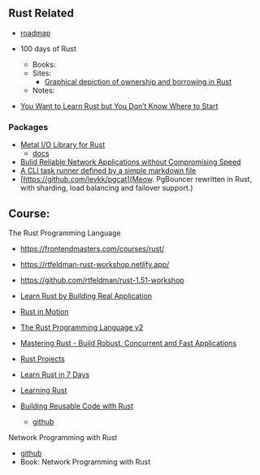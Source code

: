 ## Rust Related

- [roadmap](https://roadmap.sh/rust)


- 100 days of Rust
    - Books:
    - Sites:
        - [Graphical depiction of ownership and borrowing in Rust](https://rufflewind.com/2017-02-15/rust-move-copy-borrow)
    - Notes:

- [You Want to Learn Rust but You Don’t Know Where to Start](https://towardsdatascience.com/you-want-to-learn-rust-but-you-dont-know-where-to-start-fc826402d5ba)


### Packages
- [Metal I/O Library for Rust](https://github.com/tokio-rs/mio)
    - [docs](https://docs.rs/mio/latest/mio/)
- [Bulid Reliable Network Applications without Compromising Speed](https://tokio.rs)
- [A CLI task runner defined by a simple markdown file](https://github.com/jacobdeichert/mask)
- [https://github.com/levkk/pgcat](Meow. PgBouncer rewritten in Rust, with sharding, load balancing and failover support.)

## Course:

The Rust Programming Language
  - https://frontendmasters.com/courses/rust/
  - https://rtfeldman-rust-workshop.netlify.app/
  - https://github.com/rtfeldman/rust-1.51-workshop

- [Learn Rust by Building Real Application](https://www.udemy.com/course/rust-fundamentals/)
- [Rust in Motion](https://github.com/integer32llc/rust-in-motion-videos)
- [The Rust Programming Language v2](https://www.udemy.com/rust-lang/)
- [Mastering Rust - Build Robust, Concurrent and Fast Applications](https://github.com/PacktPublishing/Mastering-Rust-Build-Robust-Concurrent-and-Fast-Applications)
- [Rust Projects](https://github.com/PacktPublishing/Rust-Projects)
- [Learn Rust in 7 Days](https://github.com/PacktPublishing/-Learn-Rust-in-7-Days)
- [Learning Rust](https://github.com/PacktPublishing/Learning-Rust-video)
- [Building Reusable Code with Rust](https://www.packtpub.com/application-development/building-reusable-code-rust-video)
    - [github](https://github.com/PacktPublishing/Building-Reusable-Code-with-Rust)

Network Programming with Rust
  - [github](https://github.com/aswathy-Packt/Network-Programming-with-Rust)
  - Book: Network Programming with Rust


